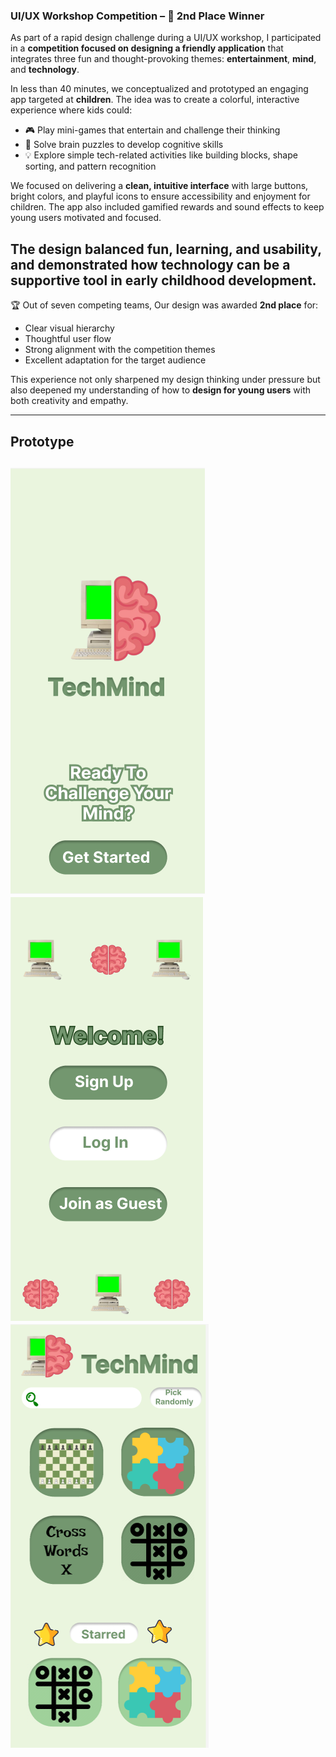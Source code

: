 ###  UI/UX Workshop Competition – 🥈 2nd Place Winner

As part of a rapid design challenge during a UI/UX workshop, I participated in a **competition focused on designing a friendly application** that integrates three fun and thought-provoking themes: **entertainment**, **mind**, and **technology**.

In less than 40 minutes, we conceptualized and prototyped an engaging app targeted at **children**. The idea was to create a colorful, interactive experience where kids could:
- 🎮 Play mini-games that entertain and challenge their thinking
- 🧠 Solve brain puzzles to develop cognitive skills
- 💡 Explore simple tech-related activities like building blocks, shape sorting, and pattern recognition

We focused on delivering a **clean, intuitive interface** with large buttons, bright colors, and playful icons to ensure accessibility and enjoyment for children. The app also included gamified rewards and sound effects to keep young users motivated and focused.

The design balanced **fun, learning, and usability**, and demonstrated how technology can be a supportive tool in early childhood development.
---
🏆 Out of seven competing teams, Our design was awarded **2nd place** for:
- Clear visual hierarchy
- Thoughtful user flow
- Strong alignment with the competition themes
- Excellent adaptation for the target audience 

This experience not only sharpened my design thinking under pressure but also deepened my understanding of how to **design for young users** with both creativity and empathy.

---
**Prototype**
---

![1](https://github.com/reemessam1/Portfolio/blob/main/TechMind/techmind.png?raw=true)
![2](https://github.com/reemessam1/Portfolio/blob/main/TechMind/techmind%2022.png?raw=true)
![3](https://github.com/reemessam1/Portfolio/blob/main/TechMind/techmind%203.png?raw=true)
---
